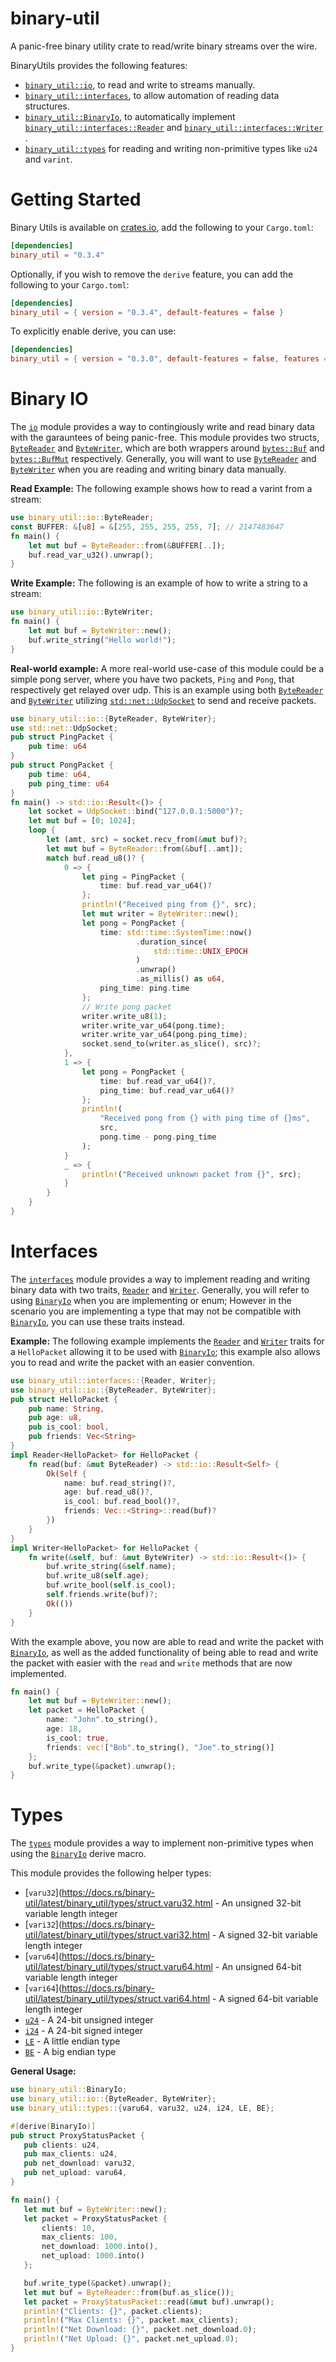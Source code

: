 # binary-util
A panic-free binary utility crate to read/write binary streams over the wire.

BinaryUtils provides the following features:

* [`binary_util::io`](https://docs.rs/binary-util/latest/binary_util/io), to read and write to streams manually.
* [`binary_util::interfaces`](https://docs.rs/binary-util/latest/binary_util/interfaces), to allow automation of reading data structures.
* [`binary_util::BinaryIo`](https://docs.rs/binary-util-derive/latest), to automatically implement [`binary_util::interfaces::Reader`](https://docs.rs/binary-util/latest/binary_util/interfaces)
  and [`binary_util::interfaces::Writer`](https://docs.rs/binary-util/latest/binary_util/interfaces) .
* [`binary_util::types`](https://docs.rs/binary-util/latest/binary_util/types) for reading and writing non-primitive types like `u24` and `varint`.

# Getting Started

Binary Utils is available on [crates.io](https://crates.io/crates/binary_util), add the following to your `Cargo.toml`:

```toml
[dependencies]
binary_util = "0.3.4"
```

Optionally, if you wish to remove the `derive` feature, you can add the following to your `Cargo.toml`:

```toml
[dependencies]
binary_util = { version = "0.3.4", default-features = false }
```

To explicitly enable derive, you can use:

```toml
[dependencies]
binary_util = { version = "0.3.0", default-features = false, features = ["derive"] }
```


# Binary IO

The [`io`](https://docs.rs/binary-util/latest/binary_util/io) module provides a way to contingiously write and read binary data with the garauntees of being panic-free.
This module provides two structs, [`ByteReader`](https://docs.rs/binary-util/latest/binary_util/interfaces) and [`ByteWriter`](https://docs.rs/binary-util/latest/binary_util/interfaces), which are both wrappers
around [`bytes::Buf`](https://docs.rs/bytes/1.4.0/bytes/buf/trait.Buf.html) and [`bytes::BufMut`](https://docs.rs/bytes/1.4.0/bytes/buf/trait.BufMut.html) respectively.
Generally, you will want to use [`ByteReader`](https://docs.rs/binary-util/latest/binary_util/io/struct.ByteReader.html) and [`ByteWriter`](https://docs.rs/binary-util/latest/binary_util/io/struct.ByteWriter.html) when you are reading and writing binary data manually.

**Read Example:**
The following example shows how to read a varint from a stream:

```rust
use binary_util::io::ByteReader;
const BUFFER: &[u8] = &[255, 255, 255, 255, 7]; // 2147483647
fn main() {
    let mut buf = ByteReader::from(&BUFFER[..]);
    buf.read_var_u32().unwrap();
}
```

**Write Example:**
The following is an example of how to write a string to a stream:

```rust
use binary_util::io::ByteWriter;
fn main() {
    let mut buf = ByteWriter::new();
    buf.write_string("Hello world!");
}
```

**Real-world example:**
A more real-world use-case of this module could be a simple pong server,
where you have two packets, `Ping` and `Pong`, that respectively get relayed
over udp.
This is an example using both [`ByteReader`](https://docs.rs/binary-util/latest/binary_util/io/struct.ByteReader.html) and [`ByteWriter`](https://docs.rs/binary-util/latest/binary_util/io/struct.ByteWriter.html) utilizing [`std::net::UdpSocket`](https://docs.rs/binary-util/latest)
to send and receive packets.

```rust
use binary_util::io::{ByteReader, ByteWriter};
use std::net::UdpSocket;
pub struct PingPacket {
    pub time: u64
}
pub struct PongPacket {
    pub time: u64,
    pub ping_time: u64
}
fn main() -> std::io::Result<()> {
    let socket = UdpSocket::bind("127.0.0.1:5000")?;
    let mut buf = [0; 1024];
    loop {
        let (amt, src) = socket.recv_from(&mut buf)?;
        let mut buf = ByteReader::from(&buf[..amt]);
        match buf.read_u8()? {
            0 => {
                let ping = PingPacket {
                    time: buf.read_var_u64()?
                };
                println!("Received ping from {}", src);
                let mut writer = ByteWriter::new();
                let pong = PongPacket {
                    time: std::time::SystemTime::now()
                            .duration_since(
                                std::time::UNIX_EPOCH
                            )
                            .unwrap()
                            .as_millis() as u64,
                    ping_time: ping.time
                };
                // Write pong packet
                writer.write_u8(1);
                writer.write_var_u64(pong.time);
                writer.write_var_u64(pong.ping_time);
                socket.send_to(writer.as_slice(), src)?;
            },
            1 => {
                let pong = PongPacket {
                    time: buf.read_var_u64()?,
                    ping_time: buf.read_var_u64()?
                };
                println!(
                    "Received pong from {} with ping time of {}ms",
                    src,
                    pong.time - pong.ping_time
                );
            }
            _ => {
                println!("Received unknown packet from {}", src);
            }
        }
    }
}
```

# Interfaces

The [`interfaces`](https://docs.rs/binary-util/latest/binary_utils/interfaces) module provides a way to implement reading and writing binary data with
two traits, [`Reader`](https://docs.rs/binary-util/latest/binary_util/interfaces/trait.Reader.html) and [`Writer`](https://docs.rs/binary-util/latest/binary_util/interfaces/trait.Writer.html).
Generally, you will refer to using [`BinaryIo`](https://docs.rs/binary-util-derive/latest) when you are implementing or enum; However in the
scenario you are implementing a type that may not be compatible with [`BinaryIo`](https://docs.rs/binary-util-derive/latest), you can use
these traits instead.

**Example:**
The following example implements the [`Reader`](https://docs.rs/binary-util/latest/binary_util/interfaces/trait.Reader.html) and [`Writer`](https://docs.rs/binary-util/latest/binary_util/interfaces/trait.Writer.html) traits for a `HelloPacket` allowing
it to be used with [`BinaryIo`](https://docs.rs/binary-util-derive/latest); this example also allows you to read and write the packet with an
easier convention.

```rust
use binary_util::interfaces::{Reader, Writer};
use binary_util::io::{ByteReader, ByteWriter};
pub struct HelloPacket {
    pub name: String,
    pub age: u8,
    pub is_cool: bool,
    pub friends: Vec<String>
}
impl Reader<HelloPacket> for HelloPacket {
    fn read(buf: &mut ByteReader) -> std::io::Result<Self> {
        Ok(Self {
            name: buf.read_string()?,
            age: buf.read_u8()?,
            is_cool: buf.read_bool()?,
            friends: Vec::<String>::read(buf)?
        })
    }
}
impl Writer<HelloPacket> for HelloPacket {
    fn write(&self, buf: &mut ByteWriter) -> std::io::Result<()> {
        buf.write_string(&self.name);
        buf.write_u8(self.age);
        buf.write_bool(self.is_cool);
        self.friends.write(buf)?;
        Ok(())
    }
}
```

With the example above, you now are able to read and write the packet with [`BinaryIo`](https://docs.rs/binary-util-derive/latest),
as well as the added functionality of being able to read and write the packet with
easier with the `read` and `write` methods that are now implemented.

```rust
fn main() {
    let mut buf = ByteWriter::new();
    let packet = HelloPacket {
        name: "John".to_string(),
        age: 18,
        is_cool: true,
        friends: vec!["Bob".to_string(), "Joe".to_string()]
    };
    buf.write_type(&packet).unwrap();
}
```

# Types
The [`types`](https://docs.rs/binary-util/latest/binary_utils/types) module provides a way to implement non-primitive types when using the [`BinaryIo`](https://docs.rs/binary-util/latest/binary_util/derive.BinaryIo.html) derive macro.

This module provides the following helper types:
* [`varu32`](https://docs.rs/binary-util/latest/binary_util/types/struct.varu32.html - An unsigned 32-bit variable length integer
* [`vari32`](https://docs.rs/binary-util/latest/binary_util/types/struct.vari32.html - A signed 32-bit variable length integer
* [`varu64`](https://docs.rs/binary-util/latest/binary_util/types/struct.varu64.html - An unsigned 64-bit variable length integer
* [`vari64`](https://docs.rs/binary-util/latest/binary_util/types/struct.vari64.html - A signed 64-bit variable length integer
* [`u24`](https://docs.rs/binary-util/latest/binary_util/types/struct.u24.html) - A 24-bit unsigned integer
* [`i24`](https://docs.rs/binary-util/latest/binary_util/types/struct.i24.html) - A 24-bit signed integer
* [`LE`](https://docs.rs/binary-util/latest/binary_util/types/struct.LE.html) - A little endian type
* [`BE`](https://docs.rs/binary-util/latest/binary_util/types/struct.BE.html) - A big endian type

**General Usage:**
 ```rust
use binary_util::BinaryIo;
use binary_util::io::{ByteReader, ByteWriter};
use binary_util::types::{varu64, varu32, u24, i24, LE, BE};

#[derive(BinaryIo)]
pub struct ProxyStatusPacket {
    pub clients: u24,
    pub max_clients: u24,
    pub net_download: varu32,
    pub net_upload: varu64,
}

fn main() {
    let mut buf = ByteWriter::new();
    let packet = ProxyStatusPacket {
        clients: 10,
        max_clients: 100,
        net_download: 1000.into(),
        net_upload: 1000.into()
    };

    buf.write_type(&packet).unwrap();
    let mut buf = ByteReader::from(buf.as_slice());
    let packet = ProxyStatusPacket::read(&mut buf).unwrap();
    println!("Clients: {}", packet.clients);
    println!("Max Clients: {}", packet.max_clients);
    println!("Net Download: {}", packet.net_download.0);
    println!("Net Upload: {}", packet.net_upload.0);
}
```